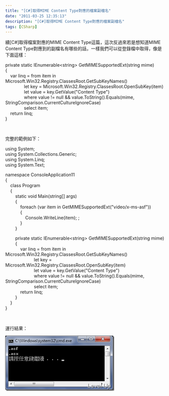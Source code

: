 ```yaml
---
title: "[C#]取得MIME Content Type對應的檔案副檔名"
date: "2011-03-25 12:35:13"
description: "[C#]取得MIME Content Type對應的檔案副檔名"
tags: [CSharp]
---
```


<p>續[C#]取得檔案對應的MIME Content Type這篇，這次反過來若是想知道MIME Content Type對應到的副檔名有哪些的話，一樣我們可以從登錄檔中取得，像是下面這樣：</p> <p>private static IEnumerable&lt;string&gt; GetMIMESupportedExt(string mime)<br />{<br />    var linq = from item in Microsoft.Win32.Registry.ClassesRoot.GetSubKeyNames()<br />               let key = Microsoft.Win32.Registry.ClassesRoot.OpenSubKey(item)<br />               let value = key.GetValue("Content Type")<br />               where value != null &amp;&amp; value.ToString().Equals(mime, StringComparison.CurrentCultureIgnoreCase)<br />               select item;<br />    return linq;<br />}  </p><pre> </pre>
<p>完整的範例如下：</p>
<p>using System;<br />using System.Collections.Generic;<br />using System.Linq;<br />using System.Text; 
</p><p>namespace ConsoleApplication11<br />{<br />    class Program<br />    {<br />        static void Main(string[] args)<br />        {<br />            foreach (var item in GetMIMESupportedExt("video/x-ms-asf"))<br />            {<br />                Console.WriteLine(item); ;<br />            }<br />        } 
</p><p>        private static IEnumerable&lt;string&gt; GetMIMESupportedExt(string mime)<br />        {<br />            var linq = from item in Microsoft.Win32.Registry.ClassesRoot.GetSubKeyNames()<br />                       let key = Microsoft.Win32.Registry.ClassesRoot.OpenSubKey(item)<br />                       let value = key.GetValue("Content Type")<br />                       where value != null &amp;&amp; value.ToString().Equals(mime, StringComparison.CurrentCultureIgnoreCase)<br />                       select item;<br />            return linq;<br />        }  <br />    }<br />}
</p><p> </p>
<p>運行結果：</p>
<p><img style="border-right-width: 0px; border-top-width: 0px; border-bottom-width: 0px; border-left-width: 0px" border="0" alt="image" src="\images\posts\22078\image_thumb.png" width="345" height="175" /></p>
